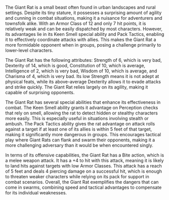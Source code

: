 The Giant Rat is a small beast often found in urban landscapes and rural settings. Despite its tiny stature, it possesses a surprising amount of agility and cunning in combat situations, making it a nuisance for adventurers and townsfolk alike. With an Armor Class of 12 and only 7 hit points, it is relatively weak and can be easily dispatched by most characters. However, its advantages lie in its Keen Smell special ability and Pack Tactics, enabling it to effectively coordinate attacks with allies. This makes the Giant Rat a more formidable opponent when in groups, posing a challenge primarily to lower-level characters.

The Giant Rat has the following attributes: Strength of 6, which is very bad, Dexterity of 14, which is good, Constitution of 10, which is average, Intelligence of 2, which is very bad, Wisdom of 10, which is average, and Charisma of 4, which is very bad. Its low Strength means it is not adept at physical feats, while its above-average Dexterity allows it to evade attacks and strike quickly. The Giant Rat relies largely on its agility, making it capable of surprising opponents.

The Giant Rat has several special abilities that enhance its effectiveness in combat. The Keen Smell ability grants it advantage on Perception checks that rely on smell, allowing the rat to detect hidden or stealthy characters more easily. This is especially useful in situations involving stealth or ambush. The Pack Tactics ability gives the rat advantage on attack rolls against a target if at least one of its allies is within 5 feet of that target, making it significantly more dangerous in groups. This encourages tactical play where Giant Rats can flank and swarm their opponents, making it a more challenging adversary than it would be when encountered singly.

In terms of its offensive capabilities, the Giant Rat has a Bite action, which is a melee weapon attack. It has a +4 to hit with this attack, meaning it is likely to land hits against targets with low Armor Classes. This attack has a reach of 5 feet and deals 4 piercing damage on a successful hit, which is enough to threaten weaker characters while relying on its pack for support in combat scenarios. Overall, the Giant Rat exemplifies the dangers that can come in swarms, combining speed and tactical advantages to compensate for its individual weaknesses.
